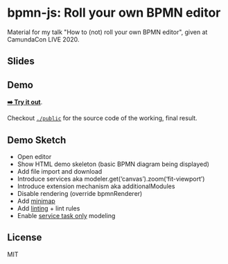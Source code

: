 # bpmn-js: Roll your own BPMN editor

Material for my talk "How to (not) roll your own BPMN editor",
given at CamundaCon LIVE 2020.


## Slides


## Demo

[__:arrow_right: Try it out__](https://cdn.statically.io/gh/nikku/roll-your-own-bpmn-editor/v0.0.2/public/index.html).

Checkout [`./public`](./public) for the source code of the working, final result.


## Demo Sketch

* Open editor
* Show HTML demo skeleton (basic BPMN diagram being displayed)
* Add file import and download
* Introduce services aka modeler.get(‘canvas’).zoom(‘fit-viewport’)
* Introduce extension mechanism aka additionalModules
* Disable rendering (override bpmnRenderer)
* Add [minimap](https://github.com/bpmn-io/diagram-js-minimap)
* Add [linting](https://github.com/bpmn-io/bpmn-js-bpmnlint) + lint rules
* Enable [service task only](./service-task-only) modeling


## License

MIT
